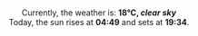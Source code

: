 <p  align="center"><br/>Currently, the weather is: <b> 18°C, <i>clear sky</i></b></br>Today, the sun rises at <b>04:49</b> and sets at <b>19:34</b>.</p>